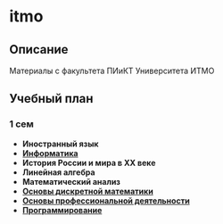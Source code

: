# itmo
## **Описание**
Материалы с факультета ПИиКТ Университета ИТМО
## **Учебный план**
### **1 сем**
- **Иностранный язык**
- [**Информатика**](https://github.com/kihort-si/itmo/tree/main/infa)
- **История России и мира в ХХ веке**
- **Линейная алгебра**
- **Математический анализ**
- [**Основы дискретной математики**](https://github.com/kihort-si/itmo/tree/main/discrete%20math)
- [**Основы профессиональной деятельности**](https://github.com/kihort-si/itmo/tree/main/opd/labs)
- [**Программирование**](https://github.com/kihort-si/itmo/tree/main/proga)
